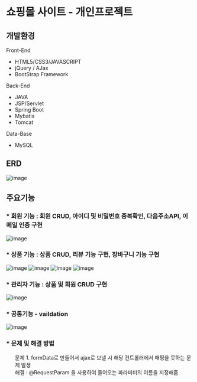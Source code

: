# 쇼핑몰 사이트 - 개인프로젝트

## 개발환경

Front-End

* HTML5/CSS3/JAVASCRIPT
* jQuery / AJax
* BootStrap Framework

Back-End

* JAVA
* JSP/Servlet
* Spring Boot
* Mybatis
* Tomcat

Data-Base
* MySQL

## ERD
![image](https://github.com/user-attachments/assets/d3a00108-5abf-4652-bbb5-666dece8100d)

## 주요기능
### * 회원 기능 : 회원 CRUD, 아이디 및 비밀번호 중복확인, 다음주소API, 이메일 인증 구현
![image](https://github.com/kimkiwon0307/ShopProject/assets/46276548/e10e7430-e53a-4197-b6a9-e7fe3fb0966a)

### * 상품 기능 : 상품 CRUD, 리뷰 기능 구현, 장바구니 기능 구현
![image](https://github.com/kimkiwon0307/ShopProject/assets/46276548/84d5ac33-f13c-4bbb-b1c0-3a408df766e0)
![image](https://github.com/kimkiwon0307/ShopProject/assets/46276548/70c3b8b8-441e-491b-8150-5d3c270c66de)
![image](https://github.com/kimkiwon0307/ShopProject/assets/46276548/95cc458b-3fd0-40e7-aa27-779a0ade9e3b)
![image](https://github.com/kimkiwon0307/ShopProject/assets/46276548/62820f92-22e4-4116-aead-212c3ca5b44b)

### * 관리자 기능 : 상품 및 회원 CRUD 구현
![image](https://github.com/kimkiwon0307/ShopProject/assets/46276548/23555686-a164-4f0b-9fb1-6bc209c86f20)

### * 공통기능 - vaildation
![image](https://github.com/kimkiwon0307/ShopProject/assets/46276548/831f8449-63f6-45bd-ad2d-d77cdf3e4bf1)

### * 문제 및 해결 방법
<ul> 
  문제 1. formData로 만들어서 ajax로 보낼 시 해당 컨트롤러에서 매핑을 못하는 문제 발생 <br>
  해결 :  @RequestParam 을 사용하여 들어오는 파라미터의 이름을 지정해줌
</ul>

